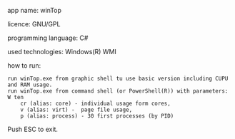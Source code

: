 app name: winTop

licence: GNU/GPL

programming language: C#

used technologies: Windows(R) WMI

how to run:

	run winTop.exe from graphic shell tu use basic version including CUPU and RAM usage. 
	run winTop.exe from command shell (or PowerShell(R)) with parameters:  W ten
		cr (alias: core) - individual usage form cores,
		v (alias: virt) -  page file usage,
		p (alias: process) - 30 first processes (by PID)

Push ESC to exit.		

